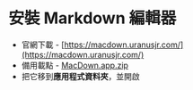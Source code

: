# 安裝 Markdown 編輯器

  * 官網下載 - [https://macdown.uranusjr.com/](https://macdown.uranusjr.com/)
  * 備用載點 - [MacDown.app.zip](https://cdn.ioa.tw/MacEnvInit/MacDown.app.zip)
  * 把它移到**應用程式資料夾**，並開啟